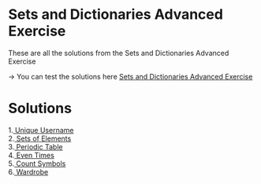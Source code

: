 # Sets and Dictionaries Advanced Exercise
These are all the solutions from the  Sets and Dictionaries Advanced Exercise

-> You can test the solutions here [Sets and Dictionaries Advanced Exercise](https://judge.softuni.org/Contests/Compete/Index/1466#0)

# Solutions
1.[ Unique Username](https://github.com/HEMAndonov98/SoftUni-C-Advanced-may-2022-/tree/main/Exercise_Sets_and_Dictionaries_Advanced/1.Unique_Usernames)\
2.[ Sets of Elements](https://github.com/HEMAndonov98/SoftUni-C-Advanced-may-2022-/tree/main/Exercise_Sets_and_Dictionaries_Advanced/2.Sets_of_Elements)\
3.[ Periodic Table](https://github.com/HEMAndonov98/SoftUni-C-Advanced-may-2022-/tree/main/Exercise_Sets_and_Dictionaries_Advanced/3.Periodic_Table)\
4.[ Even Times](https://github.com/HEMAndonov98/SoftUni-C-Advanced-may-2022-/tree/main/Exercise_Sets_and_Dictionaries_Advanced/4.Even_Times)\
5.[ Count Symbols](https://github.com/HEMAndonov98/SoftUni-C-Advanced-may-2022-/tree/main/Exercise_Sets_and_Dictionaries_Advanced/5.Count_Symbols)\
6.[ Wardrobe](https://github.com/HEMAndonov98/SoftUni-C-Advanced-may-2022-/tree/main/Exercise_Sets_and_Dictionaries_Advanced/6.Wardrobe)
